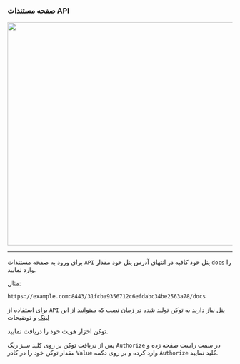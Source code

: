 ### صفحه مستندات API


<p align="center">
 <img src="https://github.com/user-attachments/assets/b63c3d69-16f0-4744-96cf-b659e5419fd3" width="700" height="500">
</p>

---

برای ورود به صفحه مستندات `API` پنل خود کافیه در انتهای آدرس پنل خود مقدار `docs` را وارد نمایید.

مثال:

```
https://example.com:8443/31fcba9356712c6efdabc34be2563a78/docs
```

برای استفاده از `API` پنل نیاز دارید به توکن تولید شده در زمان نصب که میتوانید از این [لینک](https://returnfi.github.io/Blitz-docs/menu/advance-menu/#8-web-panel) و توضیحات

توکن احزار هویت خود را دریافت نمایید.

 پس از دریافت توکن بر روی کلید سبز رنگ `Authorize` در سمت راست صفحه زده و مقدار توکن خود را در کادر `Value` وارد کرده و بر روی دکمه `Authorize` کلید نمایید.

